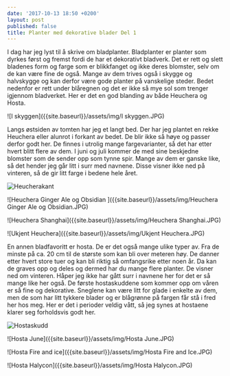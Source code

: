 ```yaml
---
date: '2017-10-13 18:50 +0200'
layout: post
published: false
title: Planter med dekorative blader Del 1
---
```


I dag har jeg lyst til å skrive om bladplanter. Bladplanter er planter som dyrkes først og fremst fordi de har et dekorativt bladverk. Det er rett og slett bladenes form og farge som er blikkfanget og ikke deres blomster, selv om de kan være fine de også. Mange av dem trives også i skygge og halvskygge og kan derfor være gode planter på vanskelige steder. Bedet nedenfor er rett under blåregnen og det er ikke så mye sol som trenger igjennom bladverket. Her er det en god blanding av både Heuchera og Hosta.

![I skyggen]({{site.baseurl}}/assets/img/I skyggen.JPG)

Langs østsiden av tomten har jeg et langt bed. Der har jeg plantet en rekke Heuchera eller alunrot i forkant av bedet. De blir ikke så høye og passer derfor godt her. De finnes i utrolig mange fargevarianter, så det har etter hvert blitt flere av dem. I juni og juli kommer de med sine beskjedne blomster som de sender opp som tynne spir. Mange av dem er ganske like, så det hender jeg går litt i surr med navnene. Disse visner ikke ned på vinteren, så de gir litt farge i bedene hele året.

![Heucherakant]({{site.baseurl}}/assets/img/Heucherakant.JPG)

![Heuchera Ginger Ale og Obsidian ]({{site.baseurl}}/assets/img/Heuchera Ginger Ale og Obsidian.JPG)

![Heuchera Shanghai]({{site.baseurl}}/assets/img/Heuchera Shanghai.JPG)

![Ukjent Heuchera]({{site.baseurl}}/assets/img/Ukjent Heuchera.JPG)

En annen bladfavoritt er hosta. De er det også mange ulike typer av. Fra de minste på ca. 20 cm til de største som kan bli over meteren høy. De danner etter hvert store tuer og kan bli riktig så omfangsrike etter noen år. Da kan de graves opp og deles og dermed har du mange flere planter. De visner ned om vinteren. Håper jeg ikke har gått surr i navnene her for det er så mange like her også. De første hostaskuddene som kommer opp om våren er så fine og dekorative. Sneglene kan være litt for glade i enkelte av dem, men de som har litt tykkere blader og er blågrønne på fargen får stå i fred her hos meg. Her er det i perioder veldig vått, så jeg synes at hostaene klarer seg forholdsvis godt her. 

![Hostaskudd]({{site.baseurl}}/assets/img/Hostaskudd.JPG)

![Hosta June]({{site.baseurl}}/assets/img/Hosta June.JPG)

![Hosta Fire and ice]({{site.baseurl}}/assets/img/Hosta Fire and Ice.JPG)

![Hosta Halycon]({{site.baseurl}}/assets/img/Hosta Halycon.JPG)




